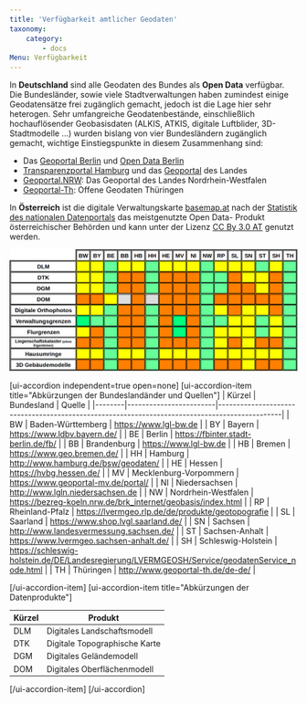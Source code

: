 ```yaml
---
title: 'Verfügbarkeit amtlicher Geodaten'
taxonomy:
    category:
        - docs
Menu: Verfügbarkeit
---
```


In **Deutschland** sind alle Geodaten des Bundes als **Open Data** verfügbar. Die Bundesländer, sowie viele Stadtverwaltungen haben zumindest einige Geodatensätze frei zugänglich gemacht, jedoch ist die Lage hier sehr heterogen. Sehr umfangreiche Geodatenbestände, einschließlich hochauflösender Geobasisdaten (ALKIS, ATKIS, digitale Luftblider, 3D-Stadtmodelle ...) wurden bislang von vier Bundesländern zugänglich gemacht, wichtige Einstiegspunkte in diesem Zusammenhang sind:

- Das [Geoportal Berlin](http://www.stadtentwicklung.berlin.de/geoinformation/) und [Open Data Berlin](https://daten.berlin.de/kategorie/geographie-und-stadtplanung)
- [Transparenzportal Hamburg](http://suche.transparenz.hamburg.de/?groups=geografie-geologie-und-geodaten) und das [Geoportal](http://www.geoportal-hamburg.de/Geoportal/geo-online/) des Landes
- [Geoportal.NRW](https://www.geoportal.nrw/): Das Geoportal des Landes Nordrhein-Westfalen
- [Geoportal-Th](https://www.geoportal-th.de): Offene Geodaten Thüringen

In **Österreich** ist die digitale Verwaltungskarte [basemap.at](https://basemap.at/) nach der [Statistik des nationalen Datenportals](https://www.data.gv.at/wp-content/themes/datagvat/ckan-apps.php) das meistgenutzte Open Data- Produkt österreichischer Behörden und kann unter der Lizenz [CC By 3.0 AT](https://creativecommons.org/licenses/by/3.0/at/deed.de) genutzt werden.

[^1]: Die Schweiz ist kein Teilnehmer der INSPIRE-Direktive, verfügt aber über ähnliche Geodateninfrastrukturen wie die EU

![Geobasisdaten-Uebersicht](geobasislaender.png?classes=caption "Öffentliche Verfügbarkeit von Geobasisdaten in den deutschen Bundesländern. Grün: Komplett offen. Gelb: Teilweise offen. Orange: Nicht offen. Grau: Nicht vorhanden. Eigene Darstellung nach A. Steiger, Stand&nbsp;30.06.2018")

[ui-accordion independent=true open=none]
[ui-accordion-item title="Abkürzungen der Bundeslandänder und Quellen"]
| Kürzel | Bundesland             | Quelle                                                                                        |
|--------|------------------------|-----------------------------------------------------------------------------------------------|
| BW     | Baden-Württemberg      | https://www.lgl-bw.de                                                                                 |
| BY     | Bayern                 | https://www.ldbv.bayern.de/                                                                   |
| BE     | Berlin                 | https://fbinter.stadt-berlin.de/fb/                                                           |
| BB     | Brandenburg            | https://www.lgl-bw.de                                                                         |
| HB     | Bremen                 | https://www.geo.bremen.de/                                                                    |
| HH     | Hamburg                | http://www.hamburg.de/bsw/geodaten/                                                           |
| HE     | Hessen                 | https://hvbg.hessen.de/                                                                       |
| MV     | Mecklenburg-Vorpommern | https://www.geoportal-mv.de/portal/                                                           |
| NI     | Niedersachsen          | http://www.lgln.niedersachsen.de                                                              |
| NW     | Nordrhein-Westfalen    | https://bezreg-koeln.nrw.de/brk_internet/geobasis/index.html                                  |
| RP     | Rheinland-Pfalz        | https://lvermgeo.rlp.de/de/produkte/geotopografie                                             |
| SL     | Saarland               | https://www.shop.lvgl.saarland.de/                                                            |
| SN     | Sachsen                | http://www.landesvermessung.sachsen.de/                                                       |
| ST     | Sachsen-Anhalt         | https://www.lvermgeo.sachsen-anhalt.de/                                                       |
| SH     | Schleswig-Holstein     | https://schleswig-holstein.de/DE/Landesregierung/LVERMGEOSH/Service/geodatenService_node.html |
| TH     | Thüringen              | http://www.geoportal-th.de/de-de/                                                             |

[/ui-accordion-item]
[ui-accordion-item title="Abkürzungen der Datenprodukte"]

Kürzel  | Produkt
--|--
DLM  | Digitales Landschaftsmodell
DTK  | Digitale Topographische Karte
DGM  | Digitales Geländemodell
DOM  | Digitales Oberflächenmodell
[/ui-accordion-item]
[/ui-accordion]
